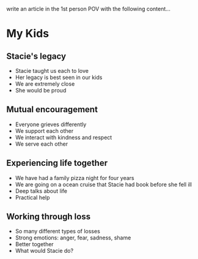 write an article in the 1st person POV with the following content...


# My Kids


## Stacie's legacy

- Stacie taught us each to love
- Her legacy is best seen in our kids
- We are extremely close
- She would be proud

## Mutual encouragement

- Everyone grieves differently
- We support each other
- We interact with kindness and respect
- We serve each other

## Experiencing life together

- We have had a family  pizza night for four years
- We are going on a ocean cruise that Stacie had book before she fell ill
- Deep talks about life
- Practical help

## Working through loss

- So many different types of losses
- Strong emotions: anger, fear, sadness, shame
- Better together
- What would Stacie do?



